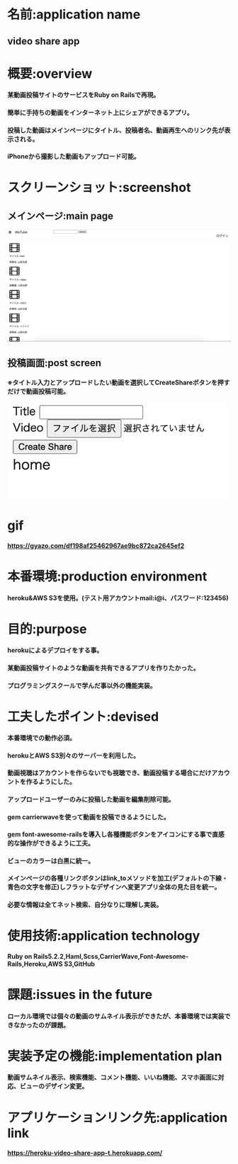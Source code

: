 # 名前:application name
## video share app

# 概要:overview
#### 某動画投稿サイトのサービスをRuby on Railsで再現。
#### 簡単に手持ちの動画をインターネット上にシェアができるアプリ。
#### 投稿した動画はメインページにタイトル、投稿者名、動画再生へのリンク先が表示される。
#### iPhoneから撮影した動画もアップロード可能。

# スクリーンショット:screenshot
## メインページ:main page
![メインページ](https://github.com/ta-ka-13/video_share_app/blob/master/%E3%82%B9%E3%82%AF%E3%83%AA%E3%83%BC%E3%83%B3%E3%82%B7%E3%83%A7%E3%83%83%E3%83%88%202020-07-20%2022.11.14.png)
## 投稿画面:post screen
#### ※タイトル入力とアップロードしたい動画を選択してCreateShareボタンを押すだけで動画投稿可能。
![投稿メニュー](https://github.com/ta-ka-13/video_share_app/blob/master/%E3%82%B9%E3%82%AF%E3%83%AA%E3%83%BC%E3%83%B3%E3%82%B7%E3%83%A7%E3%83%83%E3%83%88%202020-07-20%2023.08.57.png)

# gif
#### https://gyazo.com/df198af25462967ae9bc872ca2645ef2

# 本番環境:production environment
#### heroku&AWS S3を使用。(テスト用アカウントmail:i@i、パスワード:123456)

# 目的:purpose
#### herokuによるデプロイをする事。
#### 某動画投稿サイトのような動画を共有できるアプリを作りたかった。
#### プログラミングスクールで学んだ事以外の機能実装。

# 工夫したポイント:devised
#### 本番環境での動作必須。
#### herokuとAWS S3別々のサーバーを利用した。
#### 動画視聴はアカウントを作らないでも視聴でき、動画投稿する場合にだけアカウントを作るようにした。
#### アップロードユーザーのみに投稿した動画を編集削除可能。
#### gem carrierwaveを使って動画を投稿できるようにした。
#### gem font-awesome-railsを導入し各種機能ボタンをアイコンにする事で直感的な操作ができるように工夫。
#### ビューのカラーは白黒に統一。
#### メインページの各種リンクボタンはlink_toメソッドを加工(デフォルトの下線・青色の文字を修正)しフラットなデザインへ変更アプリ全体の見た目を統一。
#### 必要な情報は全てネット検索、自分なりに理解し実装。

# 使用技術:application technology
#### Ruby on Rails5.2.2,Haml,Scss,CarrierWave,Font-Awesome-Rails,Heroku,AWS S3,GitHub

# 課題:issues in the future
#### ローカル環境では個々の動画のサムネイル表示ができたが、本番環境では実装できなかったのが課題。

# 実装予定の機能:implementation plan
#### 動画サムネイル表示、検索機能、コメント機能、いいね機能、スマホ画面に対応、ビューのデザイン変更。

# アプリケーションリンク先:application link
#### https://heroku-video-share-app-t.herokuapp.com/
